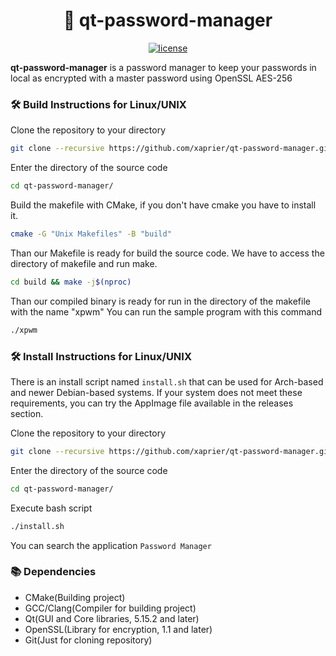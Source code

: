 <h1 align="center">
  🚀 qt-password-manager
</h1>

<p align="center">
  <a href="https://github.com/xaprier/qt-password-manager/blob/main/LICENSE" target="blank">
    <img src="https://img.shields.io/github/license/xaprier/qt-password-manager" alt="license" />
  </a>
</p>

<b>qt-password-manager</b> is a password manager to keep your passwords in local as encrypted with a master password using OpenSSL AES-256

### 🛠️ Build Instructions for Linux/UNIX

Clone the repository to your directory

```sh
git clone --recursive https://github.com/xaprier/qt-password-manager.git
```

Enter the directory of the source code

```sh
cd qt-password-manager/
```

Build the makefile with CMake, if you don't have cmake you have to install it.

```sh
cmake -G "Unix Makefiles" -B "build"
```

Than our Makefile is ready for build the source code. We have to access the directory of makefile and run make.

```sh
cd build && make -j$(nproc)
```

Than our compiled binary is ready for run in the directory of the makefile with the name "xpwm"
You can run the sample program with this command

```sh
./xpwm
```

### 🛠️ Install Instructions for Linux/UNIX

There is an install script named `install.sh` that can be used for Arch-based and newer Debian-based systems. If your system does not meet these requirements, you can try the AppImage file available in the releases section.

Clone the repository to your directory

```sh
git clone --recursive https://github.com/xaprier/qt-password-manager.git
```

Enter the directory of the source code

```sh
cd qt-password-manager/
```

Execute bash script

```sh
./install.sh
```

You can search the application `Password Manager`

### 📚 Dependencies

- CMake(Building project)
- GCC/Clang(Compiler for building project)
- Qt(GUI and Core libraries, 5.15.2 and later)
- OpenSSL(Library for encryption, 1.1 and later)
- Git(Just for cloning repository)
